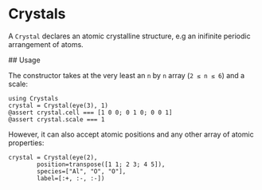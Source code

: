 # Crystals

A `Crystal` declares an atomic crystalline structure, e.g an inifinite periodic
arrangement of atoms.

## Usage

The constructor takes at the very least an `n` by `n` array  (`2 ≤ n ≤ 6`) and a
scale:

    using Crystals
    crystal = Crystal(eye(3), 1)
    @assert crystal.cell === [1 0 0; 0 1 0; 0 0 1]
    @assert crystal.scale === 1

 However, it can also accept atomic positions and any other array of atomic
 properties:

    crystal = Crystal(eye(2),
            position=transpose([1 1; 2 3; 4 5]),
            species=["Al", "O", "O"],
            label=[:+, :-, :-])
